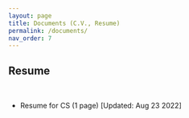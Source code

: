 ```yaml
---
layout: page
title: Documents (C.V., Resume)
permalink: /documents/
nav_order: 7
---
```


## Resume

<br>

- Resume for CS (1 page) [Updated: Aug 23 2022]